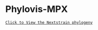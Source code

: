 # Phylovis-MPX

[`Click to View the Nextstrain phylogeny`](https://nextstrain.org/community/banijolly/Phylovis-MPX/Global-MPXV)
